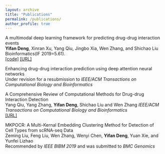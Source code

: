 ```yaml
---
layout: archive
title: "Publications"
permalink: /publications/
author_profile: true
---
```


A multimodal deep learning framework for predicting drug-drug interaction events<br/>**Yifan Deng**, Xinran Xu, Yang Qiu, Jingbo Xia, Wen Zhang, and Shichao Liu<br/>Bioinformatics(IF 2019=5.61).<br/>[[code]](https://github.com/YifanDengWHU/DDIMDL) [[URL]](https://academic.oup.com/bioinformatics/article-abstract/doi/10.1093/bioinformatics/btaa501/5837109)

Enhancing drug-drug interaction prediction using deep attention neural networks<br/>Under revision for a resubmission to *IEEE/ACM Transactions on Computational Biology and Bioinformatics*

A Comprehensive Review of Computational Methods for Drug-drug Interaction Detection <br/>Yang Qiu, Yang Zhang, **Yifan Deng**, Shichao Liu and Wen Zhang *IEEE/ACM Transactions on Computational Biology and Bioinformatics* <br/>[[URL]]((https://doi.org/10.1109/TCBB.2021.3081268))

MKPOCR: A Multi-Kernal Embedding Clustering Method for Detection of Cell Types from scRNA-seq Data<br/>Zeming Liu, Feng Liu, Wen Zhang, Wenyi Chen, **Yifan Deng**, Yuan Xie, and Yunfei Lizhao<br/>Recommended by *IEEE BIBM 2019* and was submitted to *BMC Genomics* 



<!-- {% if author.googlescholar %}
  You can also find my articles on <u><a href="{{author.googlescholar}}">my Google Scholar profile</a>.</u>
{% endif %}

{% include base_path %}

{% for post in site.publications reversed %}
  {% include archive-single.html %}
{% endfor %}
 -->